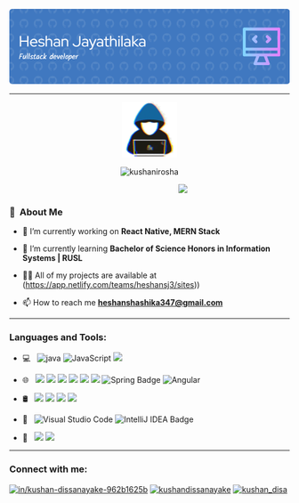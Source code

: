 ![Header](./github-header-image.png)
<hr>
<p align="center">
 <img src = "https://github.com/0xAbdulKhalid/0xAbdulKhalid/raw/main/assets/mdImages/about_me.gif" width = 100px hight = 100px>
</p>

<p align="center"> <img src="https://komarev.com/ghpvc/?username=kushanirosha&label=Profile%20views&color=0e75b6&style=flat" alt="kushanirosha" /> </p>

<img align="right" src="https://github.com/7oSkaaa/7oSkaaa/blob/main/Images/Right_Side.gif?raw=true" width = 200px margin-bottom="80px">
<br>

<h3> 🧍 &nbsp;About Me</h3>

- 🔭 I’m currently working on **React Native, MERN Stack**
  
- 🌱 I’m currently learning **Bachelor of Science Honors in Information Systems | RUSL**
  
- 👨‍💻 All of my projects are available at (https://app.netlify.com/teams/heshansj3/sites))
  
- 📫 How to reach me **heshanshashika347@gmail.com**

<hr>
<h3 align="left">Languages and Tools:</h3>

- 💻 &nbsp; <img  alt="java" src ="https://img.shields.io/badge/Java-ED8B00?style=for-the-badge&logo=java&logoColor=white"/>&nbsp;<img  alt="JavaScript" src="https://img.shields.io/badge/javascript-%23323330.svg?style=for-the-badge&logo=javascript&logoColor=%23F7DF1E"/>&nbsp;<img src="https://img.shields.io/badge/python%20-%2314354C.svg?&style=for-the-badge&logo=python&logoColor=white"/>
- 🌐 &nbsp; <img src="https://img.shields.io/badge/html5%20-%23E34F26.svg?&style=for-the-badge&logo=html5&logoColor=white"/> <img src="https://img.shields.io/badge/css3%20-%231572B6.svg?&style=for-the-badge&logo=css3&logoColor=white"/> <img src="https://img.shields.io/badge/bootstrap%20-%23563D7C.svg?&style=for-the-badge&logo=bootstrap&logoColor=white"/> <img src="https://img.shields.io/badge/javascript%20-%23323330.svg?&style=for-the-badge&logo=javascript&logoColor=%23F7DF1E"/> <img src="https://img.shields.io/badge/node.js%20-%2343853D.svg?&style=for-the-badge&logo=node.js&logoColor=white"/> <img src="https://img.shields.io/badge/react%20-%2320232a.svg?&style=for-the-badge&logo=react&logoColor=%2361DAFB"/> ![Spring Badge](https://img.shields.io/badge/Spring-%236DB33F.svg?&logo=spring&logoColor=white&style=flat)
    ![Angular](https://img.shields.io/badge/Angular-red?logo=Angular&logoColor=white&style=flat)
- 🛢 &nbsp;
  <img src="https://img.shields.io/badge/mysql-%2300f.svg?&style=for-the-badge&logo=mysql&logoColor=white"/> <img src ="https://img.shields.io/badge/MongoDB-%234ea94b.svg?&style=for-the-badge&logo=mongodb&logoColor=white"/>
  <img src="https://img.shields.io/badge/git%20-%23F05033.svg?&style=for-the-badge&logo=git&logoColor=white"/> <img src="https://img.shields.io/badge/github%20-%23121011.svg?&style=for-the-badge&logo=github&logoColor=white"/>
  

- 🔧 &nbsp;
 ![Visual Studio Code](https://img.shields.io/badge/-VsCode-2C2C32?style=flat-square&logo=visual-studio-code&logoColor=0078D7)
 ![IntelliJ IDEA Badge](https://img.shields.io/badge/IntelliJ%20IDEA-000?logo=intellijidea&logoColor=fff&style=flat)

- 🎨 &nbsp;
 <img src="https://img.shields.io/badge/adobe%20photoshop%20-%2331A8FF.svg?&style=for-the-badge&logo=adobe%20photoshop&logoColor=white"/> <img src="https://img.shields.io/badge/figma%20-%23F24E1E.svg?&style=for-the-badge&logo=figma&logoColor=white"/>

<hr>
<h3 align="left">Connect with me:</h3>
<p align="left">
<a href="https://www.linkedin.com/in/heshan-jayathilaka-4a1b9825a/" target="blank"><img align="center" src="https://raw.githubusercontent.com/rahuldkjain/github-profile-readme-generator/master/src/images/icons/Social/linked-in-alt.svg" alt="in/kushan-dissanayake-962b1625b" height="30" width="40" /></a>
<a href="https://www.facebook.com/kushan.dissanayake.9400?mibextid=ZbWKwL" target="blank"><img align="center" src="https://raw.githubusercontent.com/rahuldkjain/github-profile-readme-generator/master/src/images/icons/Social/facebook.svg" alt="kushandissanayake" height="30" width="40" /></a>
<a href="https://www.instagram.com/heshan_jz/" target="blank"><img align="center" src="https://raw.githubusercontent.com/rahuldkjain/github-profile-readme-generator/master/src/images/icons/Social/instagram.svg" alt="kushan_disa" height="30" width="40" /></a>
</p>
